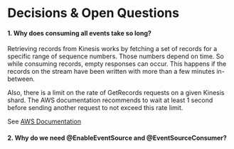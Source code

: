 # Decisions & Open Questions

#### 1. Why does consuming all events take so long?

Retrieving records from Kinesis works by fetching a set of
records for a specific range of sequence numbers. Those 
numbers depend on time. So while consuming records, empty 
responses can occur. This happens if the records on the stream
have been written with more than a few minutes in-between.

Also, there is a limit on the rate of GetRecords requests
on a given Kinesis shard. The AWS documentation recommends
to wait at least 1 second before sending another request
to not exceed this rate limit.

See [AWS Documentation](http://docs.aws.amazon.com/de_de/streams/latest/dev/developing-consumers-with-sdk.html#kinesis-using-sdk-java-get-data-shard-iterators) 

#### 2. Why do we need @EnableEventSource and @EventSourceConsumer?